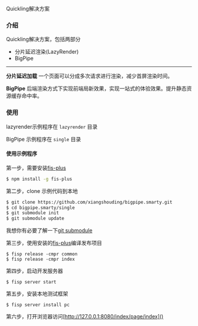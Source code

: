 Quickling解决方案

### 介绍
Quickling解决方案，包括两部分

+ 分片延迟渲染(LazyRender)
+ BigPipe

---
**分片延迟加载** 一个页面可以分成多次请求进行渲染，减少首屏渲染时间。

**BigPipe** 后端渲染方式下实现前端局新效果，实现一站式的体验效果。提升静态资源缓存命中率。

### 使用

lazyrender示例程序在 `lazyrender` 目录

BigPipe 示例程序在 `single` 目录

#### 使用示例程序

第一步，需要安装[fis-plus][0]

```bash
$ npm install -g fis-plus
```

第二步，clone 示例代码到本地

```bash
$ git clone https://github.com/xiangshouding/bigpipe.smarty.git
$ cd bigpipe.smarty/single
$ git submodule init
$ git submodule update
```
我想你有必要了解一下[git submodule](http://git-scm.com/book/en/Git-Tools-Submodules)

第三步，使用安装的[fis-plus][0]编译发布项目

```
$ fisp release -cmpr common
$ fisp release -cmpr index
```

第四步，启动开发服务器

```
$ fisp server start
```

第五步，安装本地测试框架

```
$ fisp server install pc
```

第六步，打开浏览器访问[http://127.0.0.1:8080/index/page/index]()


[0]: https://github.com/xiangshouding/bigpipe.smarty.git "BigPipe.smarty"